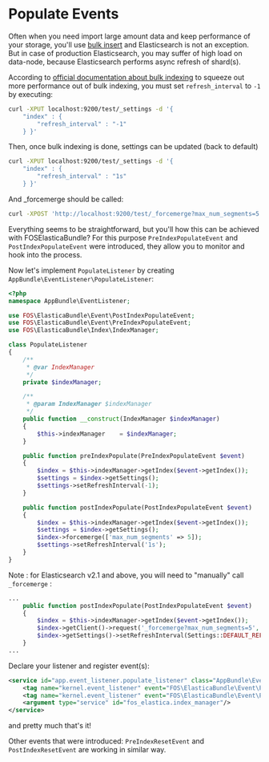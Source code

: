 Populate Events
===============

Often when you need import large amount data and keep performance of your storage,
you'll use [bulk insert](https://en.wikipedia.org/wiki/Bulk_insert) and Elasticsearch is not an exception.
But in case of production Elasticsearch, you may suffer of high load on data-node,
because Elasticsearch performs async refresh of shard(s).

According to [official documentation about bulk indexing](https://www.elastic.co/guide/en/elasticsearch/reference/current/indices-update-settings.html#bulk)
to squeeze out more performance out of bulk indexing, you must set `refresh_interval` to `-1` by executing:

```bash
curl -XPUT localhost:9200/test/_settings -d '{
    "index" : {
        "refresh_interval" : "-1"
    } }'
```

Then, once bulk indexing is done, settings can be updated (back to default)

```bash
curl -XPUT localhost:9200/test/_settings -d '{
    "index" : {
        "refresh_interval" : "1s"
    } }'
```

And _forcemerge should be called:

```bash
curl -XPOST 'http://localhost:9200/test/_forcemerge?max_num_segments=5'
```

Everything seems to be straightforward, but you'll how this can be achieved with FOSElasticaBundle?
For this purpose `PreIndexPopulateEvent` and `PostIndexPopulateEvent` were introduced, they allow you to monitor and hook into the process.

Now let's implement `PopulateListener` by creating `AppBundle\EventListener\PopulateListener`:

```php
<?php
namespace AppBundle\EventListener;

use FOS\ElasticaBundle\Event\PostIndexPopulateEvent;
use FOS\ElasticaBundle\Event\PreIndexPopulateEvent;
use FOS\ElasticaBundle\Index\IndexManager;

class PopulateListener
{
    /**
     * @var IndexManager
     */
    private $indexManager;

    /**
     * @param IndexManager $indexManager
     */
    public function __construct(IndexManager $indexManager)
    {
        $this->indexManager    = $indexManager;
    }

    public function preIndexPopulate(PreIndexPopulateEvent $event)
    {
        $index = $this->indexManager->getIndex($event->getIndex());
        $settings = $index->getSettings();
        $settings->setRefreshInterval(-1);
    }

    public function postIndexPopulate(PostIndexPopulateEvent $event)
    {
        $index = $this->indexManager->getIndex($event->getIndex());
        $settings = $index->getSettings();
        $index->forcemerge(['max_num_segments' => 5]);
        $settings->setRefreshInterval('1s');
    }
}
```

Note : for Elasticsearch v2.1 and above, you will need to "manually" call `_forcemerge` :

```php
...
    public function postIndexPopulate(PostIndexPopulateEvent $event)
    {
        $index = $this->indexManager->getIndex($event->getIndex());
        $index->getClient()->request('_forcemerge?max_num_segments=5', 'POST');
        $index->getSettings()->setRefreshInterval(Settings::DEFAULT_REFRESH_INTERVAL);
    }
...
```

Declare your listener and register event(s):

```xml
<service id="app.event_listener.populate_listener" class="AppBundle\EventListener\PopulateListener">
    <tag name="kernel.event_listener" event="FOS\ElasticaBundle\Event\PreIndexPopulateEvent" method="preIndexPopulate"/>
    <tag name="kernel.event_listener" event="FOS\ElasticaBundle\Event\PostIndexPopulateEvent" method="postIndexPopulate"/>
    <argument type="service" id="fos_elastica.index_manager"/>
</service>
```

and pretty much that's it!

Other events that were introduced: `PreIndexResetEvent` and `PostIndexResetEvent` are working in similar way.
